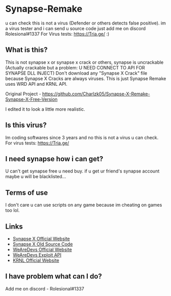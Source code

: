 # Synapse-Remake
u can check this is not a virus (Defender or others detects false positive). im a virus tester and i can send u source code just add me on discord Rolesional#1337  For Virus tests: https://Tria.ge/ :)

## What is this?
This is not synapse x or synapse x crack or others, synapse is uncrackable (Actually crackable but a problem: U NEED CONNECT TO API FOR SYNAPSE DLL INJECT)
Don't download any "Synapse X Crack" file because Synapse X Cracks are always viruses.
This is just Synapse Remake uses WRD API and KRNL API.

Original Project - https://github.com/Charlzk05/Synapse-X-Remake-Synapse-X-Free-Version

I edited it to look a little more realistic.

## Is this virus?
Im coding softwares since 3 years and no this is not a virus u can check. For virus tests: https://Tria.ge/

## I need synapse how i can get?
U can't get synapse free u need buy. if u get ur friend's synapse account maybe u will be blacklisted...

## Terms of use
I don't care u can use scripts on any game because im cheating on games too lol.

## Links
- [Synapse X Official Website](https://x.synapse.to/)
- [Synapse X Old Source Code](https://github.com/Acrillis/SynapseX)
- [WeAreDevs Official Website](https://wearedevs.net)
- [WeAreDevs Exploit API](https://wearedevs.net/d/Exploit%20API)
- [KRNL Official Website](https://krnl.place/)

## I have problem what can I do?
Add me on discord - Rolesional#1337
